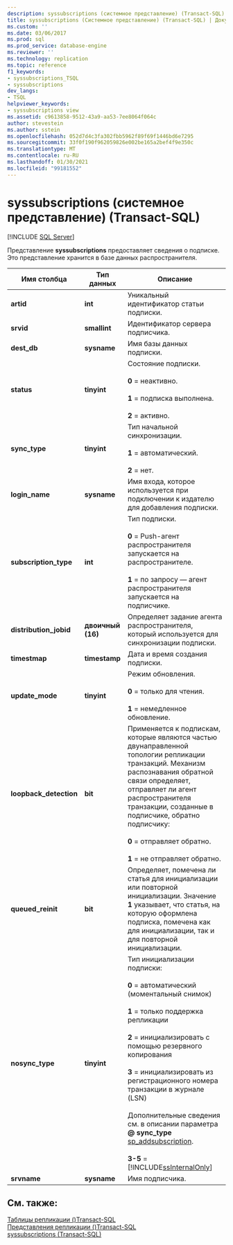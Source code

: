 ```yaml
---
description: syssubscriptions (системное представление) (Transact-SQL)
title: syssubscriptions (Системное представление) (Transact-SQL) | Документация Майкрософт
ms.custom: ''
ms.date: 03/06/2017
ms.prod: sql
ms.prod_service: database-engine
ms.reviewer: ''
ms.technology: replication
ms.topic: reference
f1_keywords:
- syssubscriptions_TSQL
- syssubscriptions
dev_langs:
- TSQL
helpviewer_keywords:
- syssubscriptions view
ms.assetid: c9613858-9512-43a9-aa53-7ee8064f064c
author: stevestein
ms.author: sstein
ms.openlocfilehash: 052d7d4c3fa302fbb5962f89f69f1446bd6e7295
ms.sourcegitcommit: 33f0f190f962059826e002be165a2bef4f9e350c
ms.translationtype: MT
ms.contentlocale: ru-RU
ms.lasthandoff: 01/30/2021
ms.locfileid: "99181552"
---
```

# <a name="syssubscriptions-system-view-transact-sql"></a>syssubscriptions (системное представление) (Transact-SQL)
[!INCLUDE [SQL Server](../../includes/applies-to-version/sqlserver.md)]

  Представление **syssubscriptions** предоставляет сведения о подписке. Это представление хранится в базе данных распространителя.  
  
|Имя столбца|Тип данных|Описание|  
|-----------------|---------------|-----------------|  
|**artid**|**int**|Уникальный идентификатор статьи подписки.|  
|**srvid**|**smallint**|Идентификатор сервера подписчика.|  
|**dest_db**|**sysname**|Имя базы данных подписки.|  
|**status**|**tinyint**|Состояние подписки.<br /><br /> **0** = неактивно.<br /><br /> **1** = подписка выполнена.<br /><br /> **2** = активно.|  
|**sync_type**|**tinyint**|Тип начальной синхронизации.<br /><br /> **1** = автоматический.<br /><br /> **2** = нет.|  
|**login_name**|**sysname**|Имя входа, которое используется при подключении к издателю для добавления подписки.|  
|**subscription_type**|**int**|Тип подписки.<br /><br /> **0** = Push-агент распространителя запускается на распространителе.<br /><br /> **1** = по запросу — агент распространителя запускается на подписчике.|  
|**distribution_jobid**|**двоичный (16)**|Определяет задание агента распространителя, который используется для синхронизации подписки.|  
|**timestmap**|**timestamp**|Дата и время создания подписки.|  
|**update_mode**|**tinyint**|Режим обновления.<br /><br /> **0** = только для чтения.<br /><br /> **1** = немедленное обновление.|  
|**loopback_detection**|**bit**|Применяется к подпискам, которые являются частью двунаправленной топологии репликации транзакций. Механизм распознавания обратной связи определяет, отправляет ли агент распространителя транзакции, созданные в подписчике, обратно подписчику:<br /><br /> **0** = отправляет обратно.<br /><br /> **1** = не отправляет обратно.|  
|**queued_reinit**|**bit**|Определяет, помечена ли статья для инициализации или повторной инициализации. Значение **1** указывает, что статья, на которую оформлена подписка, помечена как для инициализации, так и для повторной инициализации.|  
|**nosync_type**|**tinyint**|Тип инициализации подписки:<br /><br /> **0** = автоматический (моментальный снимок)<br /><br /> **1** = только поддержка репликации<br /><br /> **2** = инициализировать с помощью резервного копирования<br /><br /> **3** = инициализировать из регистрационного номера транзакции в журнале (LSN)<br /><br /> Дополнительные сведения см. в описании параметра **\@ sync_type** [sp_addsubscription](../../relational-databases/system-stored-procedures/sp-addsubscription-transact-sql.md).<br /><br /> **3-5** = [!INCLUDE[ssInternalOnly](../../includes/ssinternalonly-md.md)]|  
|**srvname**|**sysname**|Имя подписчика.|  
  
## <a name="see-also"></a>См. также:  
 [Таблицы репликации &#40;&#41;Transact-SQL ](../../relational-databases/system-tables/replication-tables-transact-sql.md)   
 [Представления репликации &#40;&#41;Transact-SQL ](../../relational-databases/system-views/replication-views-transact-sql.md)   
 [syssubscriptions (Transact-SQL)](../../relational-databases/system-tables/syssubscriptions-transact-sql.md)  
  
  
